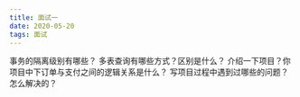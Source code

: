 ```yaml
---
title: 面试一
date: 2020-05-20
tags: 面试
---
```


事务的隔离级别有哪些？
多表查询有哪些方式？区别是什么？
介绍一下项目？你项目中下订单与支付之间的逻辑关系是什么？<!--more-->
写项目过程中遇到过哪些的问题？怎么解决的？